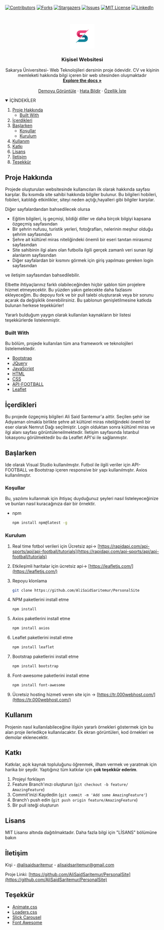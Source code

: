 
<!-- PROJECT SHIELDS -->
<!--
*** I'm using markdown "reference style" links for readability.
*** Reference links are enclosed in brackets [ ] instead of parentheses ( ).
*** See the bottom of this document for the declaration of the reference variables
*** for contributors-url, forks-url, etc. This is an optional, concise syntax you may use.
*** https://www.markdownguide.org/basic-syntax/#reference-style-links
-->
[![Contributors][contributors-shield]][contributors-url]
[![Forks][forks-shield]][forks-url]
[![Stargazers][stars-shield]][stars-url]
[![Issues][issues-shield]][issues-url]
[![MIT License][license-shield]][license-url]
[![LinkedIn][linkedin-shield]][linkedin-url]



<!-- PROJECT LOGO -->
<br />
<p align="center">
  <a href="https://github.com/AliSaidSaritemur/PersonalSite">
    <img src="images/Download.png" alt="Logo" width="80" height="80">
  </a>

  <h3 align="center">Kişisel Websitesi</h3>

  <p align="center">
   Sakarya Üniversitesi- Web Teknolojileri dersinin proje ödevidir. CV ve kişinin memleketi hakkında bilgi içeren bir web sitesinden oluşmaktadır
    <br />
    <a href="https://github.com/AliSaidSaritemur/PersonalSite"><strong>Explore the docs »</strong></a>
    <br />
    <br />
    <a href="https://github.com/AliSaidSaritemur/PersonalSite">Demoyu Görüntüle</a>
    ·
    <a href="https://github.com/AliSaidSaritemur/PersonalSite">Hata Bildir</a>
    ·
    <a href="https://github.com/AliSaidSaritemur/PersonalSite">Özellik İste</a>
  </p>
</p>



<!-- TABLE OF CONTENTS -->
<details open="open">
  <summary>İÇİNDEKİLER</summary>
  <ol>
    <li>
      <a href="#about-the-project">Proje Hakkında</a>
      <ul>
        <li><a href="#built-with">Built With</a></li>
      </ul>
    </li>
    <li><a href="#usage">İçerdikleri</a></li>
    <li>
      <a href="#getting-started">Başlarken</a>
      <ul>
        <li><a href="#prerequisites">Koşullar</a></li>
        <li><a href="#installation">Kurulum</a></li>
      </ul>
    </li>
    <li><a href="#usage">Kullanım</a></li>
    <li><a href="#contributing">Katkı</a></li>
    <li><a href="#license">Lisans</a></li>
    <li><a href="#contact">İletişim</a></li>
    <li><a href="#acknowledgements">Teşekkür</a></li>
  </ol>
</details>



<!-- ABOUT THE PROJECT -->
## Proje Hakkında

Projede oluşturulan websitesinde kullanıcıları ilk olarak hakkında sayfası karşılar. Bu kısımda site sahibi hakkında bilgiler bulunur. Bu bilgileri hobileri, fobileri, katıldığı etkinlikler, siteyi neden açtığı,hayalleri gibi bilgiler karşılar. 

Diğer sayfalardandan bahsedilecek olursa
 * Eğitim bilgileri, iş geçmişi, bildiği diller ve daha birçok bilgiyi kapsana özgeçmiş sayfasından
 * Bir şehrin nufusu, turistik yerleri, fotoğrafları, nelerinin meşhur olduğu şehrim sayfasından
 * Şehre ait kültürel miras niteliğindeki önemli bir eseri tanıtan mirasımız sayfasından
 * Site sahibinin ilgi alanı olan futbolla ilgili gerçek zamanlı veri sunan ilgi alanlarım sayfasından
 * Diğer sayfalardan bir kısmını görmek için giriş yapılması gereken login sayfasından

ve iletişim sayfasından bahsedilebilir.

Elbette ihtiyaçlarınız farklı olabileceğinden hiçbir şablon tüm projelere hizmet etmeyecektir. Bu yüzden yakın gelecekte daha fazlasını ekleyeceğim. Bu depoyu fork ve bir pull talebi oluşturarak veya bir sorunu açarak da değişiklik önerebilirsiniz. Bu şablonun genişletilmesine katkıda bulunan herkese teşekkürler!

Yararlı bulduğum yaygın olarak kullanılan kaynakların bir listesi teşekkürlerde listelenmiştir.

### Built With

Bu bölüm, projede kullanılan tüm ana framework ve teknolojileri listelemektedir.

* [Bootstrap](https://getbootstrap.com)
* [JQuery](https://jquery.com)
* [JavaScript](https://javascript.com/)
* [HTML](https://html.com/)
* [CSS](https://css.com)
* [API-FOOTBALL](https://football-api.com/)
* [Leaflet](https://leaflet.com)


## İçerdikleri

Bu projede özgeçmiş bilgileri Ali Said Sarıtemur'a aittir. Seçilen şehir ise Adıyaman olmakla birlikte şehre ait kültürel miras niteliğindeki önemli bir eser olarak Nemrut Dağı seçilmiştir. Login olduktan sonra kültürel miras ve ilgi alanı sayfası görüntüleneilmektedir. İletişim sayfasında İstanbul lokasyonu görülmektedir bu da Leaflet API'si ile sağlanmıştır.

<!-- GETTING STARTED -->
## Başlarken

Ide olarak Visual Studio kullanılmıştır. Futbol ile ilgili veriler için API-FOOTBALL ve Bootstrap içeren responsive bir yapı kullanılmıştır. Axios kullanılmıştır.


### Koşullar

Bu, yazılımı kullanmak için ihtiyaç duyduğunuz şeyleri nasıl listeleyeceğinize ve bunları nasıl kuracağınıza dair bir örnektir.

* npm
  ```sh
  npm install npm@latest -g
  ```

### Kurulum
1. Real time fotbol verileri için Ücretsiz api->  [https://rapidapi.com/api-sports/api/api-football/tutorials](https://rapidapi.com/api-sports/api/api-football/tutorials)

2. Etkileşimli haritalar için ücretsiz api->  [https://leafletjs.com/](https://leafletjs.com/)

3. Repoyu klonlama
   ```sh
   git clone https://github.com/AliSaidSaritemur/PersonalSite
   ```

3. NPM paketlerini install etme
   ```sh
   npm install
   ```

4. Axios paketlerini install etme
   ```sh
   npm install axios
   ```

3. Leaflet paketlerini install etme
   ```sh
   npm install leaflet
   ```

4. Bootstrap paketlerini install etme
   ```sh
   npm install bootstrap
   ```

5. Font-awesome paketlerini install etme
   ```sh
   npm install font-awesome
   ```
5. Ücretsiz hosting hizmeti veren site için ->  [https://tr.000webhost.com/](https://tr.000webhost.com/)




<!-- USAGE EXAMPLES -->
## Kullanım

Projenin nasıl kullanılabileceğine ilişkin yararlı örnekleri göstermek için bu alan proje ilerledikçe kullanılacaktır. Ek ekran görüntüleri, kod örnekleri ve demolar eklenecektir.


<!-- CONTRIBUTING -->
## Katkı

Katkılar, açık kaynak topluluğunu öğrenmek, ilham vermek ve yaratmak için harika bir şeydir. Yaptığınız tüm katkılar için **çok teşekkür ederim**.

1. Projeyi forklayın
2. Feature Branch'ınızı oluşturun (`git checkout -b feature/ AmazingFeature`)
3. Commit'inizi Kaydedin (`git commit -m 'Add some AmazingFeature'`)
4. Branch'ı push edin (`git push origin feature/AmazingFeature`)
5. Bir pull isteği oluşturun



<!-- LICENSE -->
## Lisans

MIT Lisansı altında dağıtılmaktadır. Daha fazla bilgi için "LİSANS" bölümüne bakın


<!-- CONTACT -->
## İletişim

Kişi - [@alisaidsaritemur](https://twitter.com/alisaidsartemur) - alisaidsaritemur@gmail.com

Proje Linki: [https://github.com/AliSaidSaritemur/PersonalSite](https://github.com/AliSaidSaritemur/PersonalSite)



<!-- ACKNOWLEDGEMENTS -->
## Teşekkür
* [Animate.css](https://daneden.github.io/animate.css)
* [Loaders.css](https://connoratherton.com/loaders)
* [Slick Carousel](https://kenwheeler.github.io/slick)
* [Font Awesome](https://fontawesome.com)





<!-- MARKDOWN LINKS & IMAGES -->
<!-- https://www.markdownguide.org/basic-syntax/#reference-style-links -->
[contributors-shield]: https://img.shields.io/github/contributors/othneildrew/Best-README-Template.svg?style=for-the-badge
[contributors-url]: https://github.com/AliSaidSaritemur/PersonalSite/graphs/contributors
[forks-shield]: https://img.shields.io/github/forks/othneildrew/Best-README-Template.svg?style=for-the-badge
[forks-url]: https://github.com/AliSaidSaritemur/PersonalSite/network/members
[stars-shield]: https://img.shields.io/github/stars/othneildrew/Best-README-Template.svg?style=for-the-badge
[stars-url]: https://github.com/AliSaidSaritemur/PersonalSite/stargazers
[issues-shield]: https://img.shields.io/github/issues/othneildrew/Best-README-Template.svg?style=for-the-badge
[issues-url]: https://github.com/AliSaidSaritemur/PersonalSite/issues
[license-shield]: https://img.shields.io/github/license/othneildrew/Best-README-Template.svg?style=for-the-badge
[license-url]: https://github.com/othneildrew/Best-README-Template/blob/master/LICENSE.txt
[linkedin-shield]: https://img.shields.io/badge/-LinkedIn-black.svg?style=for-the-badge&logo=linkedin&colorB=555
[linkedin-url]: https://linkedin.com/in/
[product-screenshot]: images/Download.png

